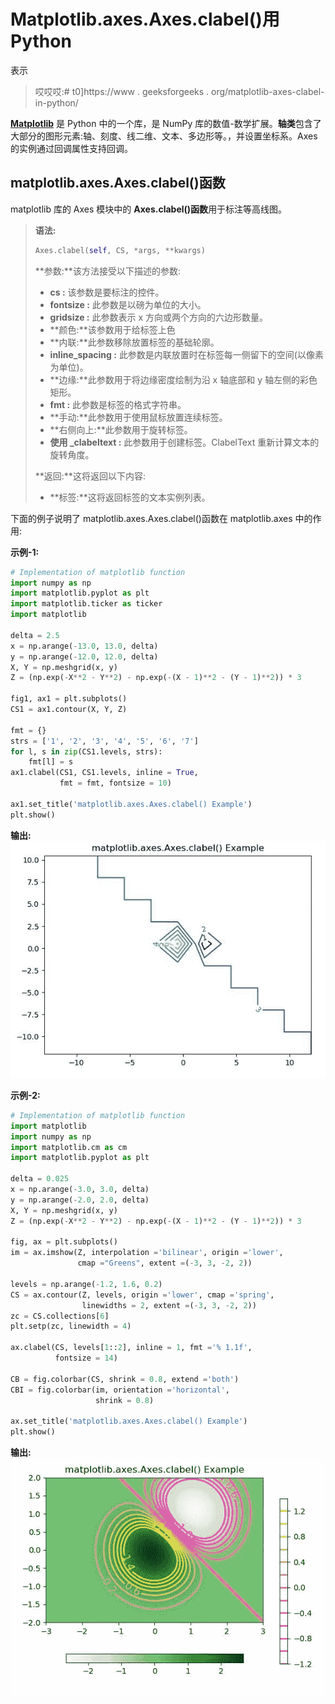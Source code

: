 # Matplotlib.axes.Axes.clabel()用 Python

表示

> 哎哎哎:# t0]https://www . geeksforgeeks . org/matplotlib-axes-clabel-in-python/

**[Matplotlib](https://www.geeksforgeeks.org/python-introduction-matplotlib/)** 是 Python 中的一个库，是 NumPy 库的数值-数学扩展。**轴类**包含了大部分的图形元素:轴、刻度、线二维、文本、多边形等。，并设置坐标系。Axes 的实例通过回调属性支持回调。

## matplotlib.axes.Axes.clabel()函数

matplotlib 库的 Axes 模块中的 **Axes.clabel()函数**用于标注等高线图。

> **语法:**
> 
> ```py
> Axes.clabel(self, CS, *args, **kwargs)
> ```
> 
> **参数:**该方法接受以下描述的参数:
> 
> *   **cs :** 该参数是要标注的控件。
> *   **fontsize :** 此参数是以磅为单位的大小。
> *   **gridsize :** 此参数表示 x 方向或两个方向的六边形数量。
> *   **颜色:**该参数用于给标签上色
> *   **内联:**此参数移除放置标签的基础轮廓。
> *   **inline_spacing :** 此参数是内联放置时在标签每一侧留下的空间(以像素为单位)。
> *   **边缘:**此参数用于将边缘密度绘制为沿 x 轴底部和 y 轴左侧的彩色矩形。
> *   **fmt :** 此参数是标签的格式字符串。
> *   **手动:**此参数用于使用鼠标放置连续标签。
> *   **右侧向上:**此参数用于旋转标签。
> *   **使用 _clabeltext :** 此参数用于创建标签。ClabelText 重新计算文本的旋转角度。
> 
> **返回:**这将返回以下内容:
> 
> *   **标签:**这将返回标签的文本实例列表。

下面的例子说明了 matplotlib.axes.Axes.clabel()函数在 matplotlib.axes 中的作用:

**示例-1:**

```py
# Implementation of matplotlib function
import numpy as np
import matplotlib.pyplot as plt
import matplotlib.ticker as ticker
import matplotlib

delta = 2.5
x = np.arange(-13.0, 13.0, delta)
y = np.arange(-12.0, 12.0, delta)
X, Y = np.meshgrid(x, y)
Z = (np.exp(-X**2 - Y**2) - np.exp(-(X - 1)**2 - (Y - 1)**2)) * 3

fig1, ax1 = plt.subplots()
CS1 = ax1.contour(X, Y, Z)

fmt = {}
strs = ['1', '2', '3', '4', '5', '6', '7']
for l, s in zip(CS1.levels, strs):
    fmt[l] = s
ax1.clabel(CS1, CS1.levels, inline = True,
           fmt = fmt, fontsize = 10)

ax1.set_title('matplotlib.axes.Axes.clabel() Example')
plt.show()
```

**输出:**
![](img/8f9dda08cd70cc3845a95ea6c26ea6a5.png)

**示例-2:**

```py
# Implementation of matplotlib function
import matplotlib
import numpy as np
import matplotlib.cm as cm
import matplotlib.pyplot as plt

delta = 0.025
x = np.arange(-3.0, 3.0, delta)
y = np.arange(-2.0, 2.0, delta)
X, Y = np.meshgrid(x, y)
Z = (np.exp(-X**2 - Y**2) - np.exp(-(X - 1)**2 - (Y - 1)**2)) * 3

fig, ax = plt.subplots()
im = ax.imshow(Z, interpolation ='bilinear', origin ='lower',
               cmap ="Greens", extent =(-3, 3, -2, 2))

levels = np.arange(-1.2, 1.6, 0.2)
CS = ax.contour(Z, levels, origin ='lower', cmap ='spring',
                linewidths = 2, extent =(-3, 3, -2, 2))
zc = CS.collections[6]
plt.setp(zc, linewidth = 4)

ax.clabel(CS, levels[1::2], inline = 1, fmt ='% 1.1f',
          fontsize = 14)

CB = fig.colorbar(CS, shrink = 0.8, extend ='both')
CBI = fig.colorbar(im, orientation ='horizontal',
                   shrink = 0.8)

ax.set_title('matplotlib.axes.Axes.clabel() Example')
plt.show()
```

**输出:**
![](img/c42d45b8f81d6d1c9884411a1e7fe5bf.png)